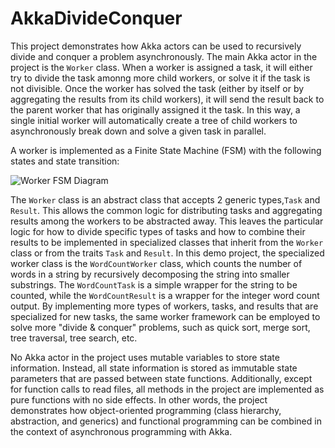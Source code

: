 # AkkaDivideConquer

This project demonstrates how Akka actors can be used to recursively divide and conquer a problem asynchronously. The main Akka actor in the project is the `Worker` class. When a worker is assigned a task, it will either try to divide the task amonng more child workers, or solve it if the task is not divisible. Once the worker has solved the task (either by itself or by aggregating the results from its child workers), it will send the result back to the parent worker that has originally assigned it the task. In this way, a single initial worker will automatically create a tree of child workers to asynchronously break down and solve a given task in parallel.

A worker is implemented as a Finite State Machine (FSM) with the following states and state transition:

![Worker FSM Diagram](https://drive.google.com/uc?export=view&id=1le0nlKl-YlBirBn07YD2unK2TbwFLcUi)

The `Worker` class is an abstract class that accepts 2 generic types,`Task` and `Result`. This allows the common logic for distributing tasks and aggregating results among the workers to be abstracted away. This leaves the particular logic for how to divide specific types of tasks and how to combine their results to be implemented in specialized classes that inherit from the `Worker` class or from the traits `Task` and `Result`. In this demo project, the specialized worker class is the `WordCountWorker` class, which counts the number of words in a string by recursively decomposing the string into smaller substrings. The `WordCountTask` is a simple wrapper for the string to be counted, while the `WordCountResult` is a wrapper for the integer word count output. By implementing more types of workers, tasks, and results that are specialized for new tasks, the same worker framework can be employed to solve more "divide & conquer" problems, such as quick sort, merge sort, tree traversal, tree search, etc.

No Akka actor in the project uses mutable variables to store state information. Instead, all state information is stored as immutable state parameters that are passed between state functions. Additionally, except for function calls to read files, all methods in the project are implemented as pure functions with no side effects. In other words, the project demonstrates how object-oriented programming (class hierarchy, abstraction, and generics) and functional programming can be combined in the context of asynchronous programming with Akka.
